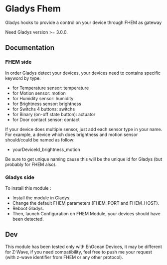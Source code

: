 # Gladys Fhem

Gladys hooks to provide a control on your device through FHEM as gateway

Need Gladys version >= 3.0.0.

## Documentation

### FHEM side

In order Gladys detect your devices, your devices need to contains specific keyword by type:
- for Temperature sensor: temperature
- for Motion sensor: motion
- for Humidity sensor: humidity
- for Brightness sensor: brightness
- for Switchs 4 buttons: switchs
- for Binary (on-off state button): actuator
- for Door contact sensor: contact

If your device does multiple sensor, just add each sensor type in your name.
For example, a device which does brightness and motion sensor should/could be named as follow:
- yourDeviceId_brightness_motion

Be sure to get unique naming cause this will be the unique id for Gladys (but probably for FHEM also).

### Gladys side

To install this module : 

- Install the module in Gladys.
- Change the default FHEM parameters (FHEM_PORT and FHEM_HOST).
- Reboot Gladys.
- Then, launch Configuration on FHEM Module, your devices should have been detected. 

## Dev

This module has been tested only with EnOcean Devices, it may be different for Z-Wave, if you need compatibility, feel free to push me your request (with z-wave identifier from FHEM or any other protocol).
